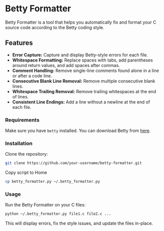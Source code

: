 # Betty Formatter

Betty Formatter is a tool that helps you automatically fix and format your C source code according to the Betty coding style.

## Features

- **Error Capture:** Capture and display Betty-style errors for each file.
- **Whitespace Formatting:** Replace spaces with tabs, add parentheses around return values, and add spaces after commas.
- **Comment Handling:** Remove single-line comments found alone in a line or after a code line.
- **Consecutive Blank Line Removal:** Remove multiple consecutive blank lines.
- **Whitespace Trailing Removal:** Remove trailing whitespaces at the end of lines.
- **Consistent Line Endings:** Add a line without a newline at the end of each file.

### Requirements

Make sure you have `betty` installed. You can download Betty from [here](https://github.com/holbertonschool/Betty).

### Installation

Clone the repository:

```bash
git clone https://github.com/your-username/betty-formatter.git
```
Copy script to Home
```bash
cp betty_formatter.py ~/.betty_formatter.py
```

### Usage

Run the Betty Formatter on your C files:
```bash
python ~/.betty_formatter.py file1.c file2.c ...
```
This will display errors, fix the style issues, and update the files in-place.
